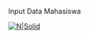 Input Data Mahasiswa

[![N|Solid](https://github.com/rizkiaulia18/rizkiaulia/blob/master/2021-05-28_153950.png)](https://github.com/rizkiaulia18/rizkiaulia/blob/master/2021-05-28_153950.png)

